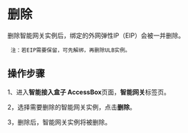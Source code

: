 

# 删除

删除智能网关实例后，绑定的外网弹性IP（EIP）会被一并删除。

``` 
 注：若EIP需要保留，可先解绑，再删除ULB实例。
```

## 操作步骤

1、进入**智能接入盒子 AccessBox**页面，**智能网关**标签页。

2，选择需要删除的智能网关实例，点击**删除**。

3，删除后，智能网关实例将被删除。
